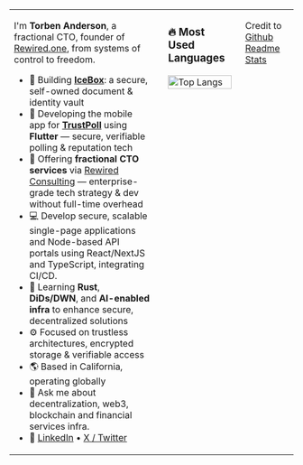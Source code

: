 <table style="border: none; border-collapse: collapse;">
  <tr>
    <td valign="top" style="border: none; padding-right: 16px;">

I'm **Torben Anderson**, a fractional CTO, founder of [Rewired.one](https://www.rewired.one), from systems of control to freedom.

- 🧊 Building [**IceBox**](https://www.icebox.my): a secure, self-owned document & identity vault  
- 📱 Developing the mobile app for [**TrustPoll**](https://www.trustpoll.io) using **Flutter** — secure, verifiable polling & reputation tech  
- 💼 Offering **fractional CTO services** via [Rewired Consulting](https://www.rewired.co) — enterprise-grade tech strategy & dev without full-time overhead  
- 💻 Develop secure, scalable single-page applications and Node-based API portals using React/NextJS and TypeScript, integrating CI/CD.
- 🧠 Learning **Rust**, **DiDs/DWN**, and **AI-enabled infra** to enhance secure, decentralized solutions
- ⚙️ Focused on trustless architectures, encrypted storage & verifiable access  
- 🌎 Based in California, operating globally  
- 💬 Ask me about decentralization, web3, blockchain and financial services infra. 
- 🔗 [LinkedIn](https://www.linkedin.com/in/torbenanderson1) • [X / Twitter](https://x.com/torbenanderson)

</td>
<td valign="top" style="border: none; padding-left: 16px;">

### 🔥 Most Used Languages  
<img src="https://github-readme-stats.vercel.app/api/top-langs/?username=torbenanderson&layout=compact&langs_count=6&theme=default" alt="Top Langs" width="100%" />
</td>
<td valign="top" style="border: none; padding-left: 16px;">

<p>
  Credit to <a href="https://anuraghazra.github.io/case-studies/github-readme-stats">Github Readme Stats</a>
</p>


</td>
  </tr>
</table>
